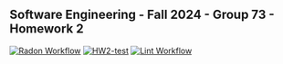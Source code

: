 ## Software Engineering - Fall 2024 - Group 73 - Homework 2

[![Radon Workflow](https://github.com/SE-Fall24-G73/SE_Fall24_G73_HW2/actions/workflows/radon.yml/badge.svg)](https://github.com/SE-Fall24-G73/SE_Fall24_G73_HW2/actions/workflows/radon.yml)
[![HW2-test](https://github.com/SE-Fall24-G73/SE_Fall24_G73_HW2/actions/workflows/actions.yml/badge.svg)](https://github.com/SE-Fall24-G73/SE_Fall24_G73_HW2/actions/workflows/actions.yml)
[![Lint Workflow](https://github.com/SE-Fall24-G73/SE_Fall24_G73_HW2/actions/workflows/pylint.yml/badge.svg)](https://github.com/SE-Fall24-G73/SE_Fall24_G73_HW2/actions/workflows/pylint.yml)
